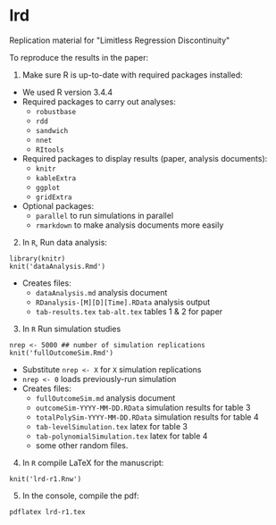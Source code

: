 # lrd
Replication material for "Limitless Regression Discontinuity"

To reproduce the results in the paper:

1. Make sure R is up-to-date with required packages installed:
  - We used R version 3.4.4
  - Required packages to carry out analyses:
	- `robustbase`
	- `rdd`
	- `sandwich`
	- `nnet`
	- `RItools`
  - Required packages to display results (paper, analysis documents):
    - `knitr`
    - `kableExtra`
 	- `ggplot`
	- `gridExtra`
  - Optional packages:
    - `parallel` to run simulations in parallel
	- `rmarkdown` to make analysis documents more easily
2. In `R`, Run data analysis:
```
library(knitr)
knit('dataAnalysis.Rmd')
```
  - Creates files:
    - `dataAnalysis.md` analysis document
	- `RDanalysis-[M][D][Time].RData` analysis output
	- `tab-results.tex` `tab-alt.tex` tables 1 & 2 for paper
3. In `R` Run simulation studies
```
nrep <- 5000 ## number of simulation replications
knit('fullOutcomeSim.Rmd')
```
   - Substitute `nrep <- X` for `X` simulation replications
   - `nrep <- 0` loads previously-run simulation
   - Creates files:
     - `fullOutcomeSim.md` analysis document
	 - `outcomeSim-YYYY-MM-DD.RData` simulation results for table 3
     - `totalPolySim-YYYY-MM-DD.RData` simulation results for table 4
	 - `tab-levelSimulation.tex` latex for table 3
	 - `tab-polynomialSimulation.tex` latex for table 4
	 - some other random files.
 4. In `R` compile LaTeX for the manuscript:
 ```
 knit('lrd-r1.Rnw')
 ```
 5. In the console, compile the pdf:
 ```
 pdflatex lrd-r1.tex
 ```

